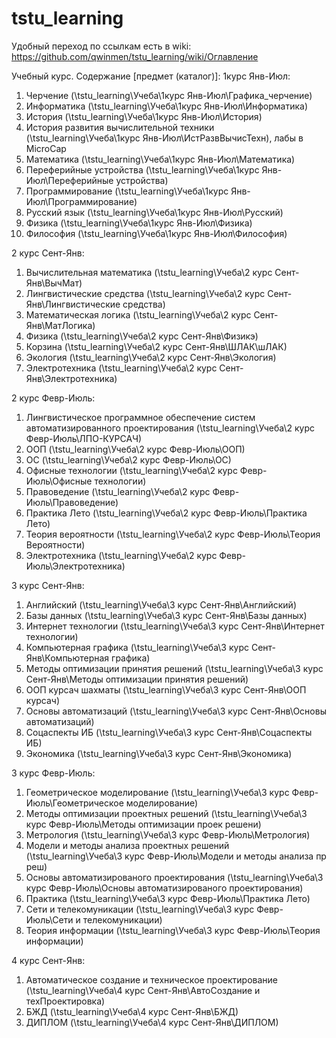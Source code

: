 # tstu_learning
Удобный переход по ссылкам есть в wiki: https://github.com/qwinmen/tstu_learning/wiki/Оглавление

Учебный курс.
Содержание [предмет (каталог)]:
1курс Янв-Июл:
1. Черчение (\tstu_learning\Учеба\1курс Янв-Июл\Графика_черчение\)
2. Информатика (\tstu_learning\Учеба\1курс Янв-Июл\Информатика\)
3. История (\tstu_learning\Учеба\1курс Янв-Июл\История\)
4. История развития вычислительной техники (\tstu_learning\Учеба\1курс Янв-Июл\ИстРазвВычисТехн\), лабы в MicroCap
5. Математика (\tstu_learning\Учеба\1курс Янв-Июл\Математика\)
6. Переферийные устройства (\tstu_learning\Учеба\1курс Янв-Июл\Переферийные устройства\)
7. Программирование (\tstu_learning\Учеба\1курс Янв-Июл\Программирование\)
8. Русский язык (\tstu_learning\Учеба\1курс Янв-Июл\Русский\)
9. Физика (\tstu_learning\Учеба\1курс Янв-Июл\Физика\)
10. Философия (\tstu_learning\Учеба\1курс Янв-Июл\Философия\)

2 курс Сент-Янв:
1. Вычислительная математика (\tstu_learning\Учеба\2 курс Сент-Янв\ВычМат\)
2. Лингвистические средства (\tstu_learning\Учеба\2 курс Сент-Янв\Лингвистические средства\)
3. Математическая логика (\tstu_learning\Учеба\2 курс Сент-Янв\МатЛогика\)
4. Физика (\tstu_learning\Учеба\2 курс Сент-Янв\Физикэ\)
5. Корзина (\tstu_learning\Учеба\2 курс Сент-Янв\ШЛАК\шЛАК\)
6. Экология (\tstu_learning\Учеба\2 курс Сент-Янв\Экология\)
7. Электротехника (\tstu_learning\Учеба\2 курс Сент-Янв\Электротехника\)

2 курс Февр-Июль:
1. Лингвистическое программное обеспечение систем автоматизированного проектирования (\tstu_learning\Учеба\2 курс Февр-Июль\ЛПО-КУРСАЧ\)
2. ООП (\tstu_learning\Учеба\2 курс Февр-Июль\ООП\)
3. ОС (\tstu_learning\Учеба\2 курс Февр-Июль\ОС\)
4. Офисные технологии (\tstu_learning\Учеба\2 курс Февр-Июль\Офисные технологии\)
5. Правоведение (\tstu_learning\Учеба\2 курс Февр-Июль\Правоведение\)
6. Практика Лето (\tstu_learning\Учеба\2 курс Февр-Июль\Практика Лето\)
7. Теория вероятности (\tstu_learning\Учеба\2 курс Февр-Июль\Теория Вероятности\)
8. Электротехника (\tstu_learning\Учеба\2 курс Февр-Июль\Электротехника\)

3 курс Сент-Янв:
1. Английский (\tstu_learning\Учеба\3 курс Сент-Янв\Английский\)
2. Базы данных (\tstu_learning\Учеба\3 курс Сент-Янв\Базы данных\)
3. Интернет технологии (\tstu_learning\Учеба\3 курс Сент-Янв\Интернет технологии\)
4. Компьютерная графика (\tstu_learning\Учеба\3 курс Сент-Янв\Компьютерная графика\)
5. Методы оптимизации принятия решений (\tstu_learning\Учеба\3 курс Сент-Янв\Методы оптимизации принятия решений\)
6. ООП курсач шахматы (\tstu_learning\Учеба\3 курс Сент-Янв\ООП курсач\)
7. Основы автоматизаций (\tstu_learning\Учеба\3 курс Сент-Янв\Основы автоматизаций\)
8. Соцаспекты ИБ (\tstu_learning\Учеба\3 курс Сент-Янв\Соцаспекты ИБ\)
9. Экономика (\tstu_learning\Учеба\3 курс Сент-Янв\Экономика\)

3 курс Февр-Июль:
1. Геометрическое моделирование (\tstu_learning\Учеба\3 курс Февр-Июль\Геометрическое моделирование\)
2. Методы оптимизации проектных решений (\tstu_learning\Учеба\3 курс Февр-Июль\Методы оптимизации проек решени\)
3. Метрология (\tstu_learning\Учеба\3 курс Февр-Июль\Метрология\)
4. Модели и методы анализа проектных решений (\tstu_learning\Учеба\3 курс Февр-Июль\Модели и методы анализа пр реш\)
5. Основы автоматизированого проектирования (\tstu_learning\Учеба\3 курс Февр-Июль\Основы автоматизированого проектирования\)
6. Практика (\tstu_learning\Учеба\3 курс Февр-Июль\Практика Лето\)
7. Сети и телекомуникации (\tstu_learning\Учеба\3 курс Февр-Июль\Сети и телекомуникации\)
8. Теория информации (\tstu_learning\Учеба\3 курс Февр-Июль\Теория информации\)

4 курс Сент-Янв:
1. Автоматическое создание и техническое проектирование (\tstu_learning\Учеба\4 курс Сент-Янв\АвтоСоздание и техПроектировка\)
2. БЖД (\tstu_learning\Учеба\4 курс Сент-Янв\БЖД\)
3. ДИПЛОМ (\tstu_learning\Учеба\4 курс Сент-Янв\ДИПЛОМ\)

